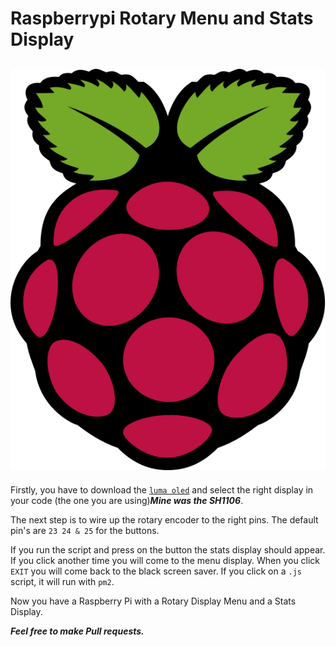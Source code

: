 # Raspberrypi Rotary Menu and Stats Display

![Raspberry logo](images/Raspberry_Pi_Logo.svg)<!-- .element height="20%" width="20%" -->
---

Firstly, you have to download the [`luma oled`](https://luma-oled.readthedocs.io/en/latest/) and select the right display in your code (the one you are using)***Mine was the SH1106***.

The next step is to wire up the rotary encoder to the right pins. The default pin's are `23 24 & 25` for the buttons.

If you run the script and press on the button the stats display should appear. If you click another time you will come to the menu display. When you click `EXIT` you will come back to the black screen saver. If you click on a `.js` script, it will run with `pm2`.

Now you have a Raspberry Pi with a Rotary Display Menu and a Stats Display.

***Feel free to make Pull requests.***
